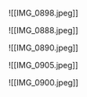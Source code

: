

![[IMG_0898.jpeg]]


![[IMG_0888.jpeg]]


![[IMG_0890.jpeg]]


![[IMG_0905.jpeg]]


![[IMG_0900.jpeg]]